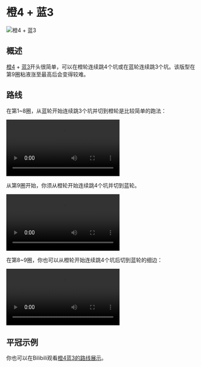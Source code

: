 # 橙4 + 蓝3

![橙4 + 蓝3](../images/variations/easy-4-open-closed.jpg)

## 概述

[橙4](../rolls/easy-4.md#橙轮) + [蓝3](../rolls/closed-open-open-closed.md#蓝轮)开头很简单，可以在橙轮连续跳4个坑或在蓝轮连续跳3个坑。该版型在第9圈粘液涨至最高后会变得较难。

## 路线

在第1~8圈，从蓝轮开始连续跳3个坑并切到橙轮是比较简单的跑法：

<video controls>
  <source src="/images/variations/easy-4-open-closed-lap8.mp4" type="video/mp4">
</video>

从第9圈开始，你须从橙轮开始连续跳4个坑并切到蓝轮。

<video controls>
  <source src="/images/variations/easy-4-open-closed-lap9.mp4" type="video/mp4">
</video>

在第8~9圈，你也可以从橙轮开始连续跳4个坑后切到蓝轮的细边：

<video controls>
  <source src="/images/variations/easy-4-open-closed-alternate-path.mp4" type="video/mp4">
</video>

## 平冠示例

你也可以在Bilibili观看[橙4蓝3的路线展示](https://www.bilibili.com/video/BV1PB4y1i7fh?p=1)。
